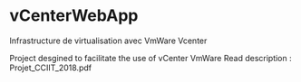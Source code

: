 # vCenterWebApp
Infrastructure de virtualisation avec VmWare Vcenter 

Project desgined to facilitate the use of vCenter VmWare
Read description : Projet_CCIIT_2018.pdf 



